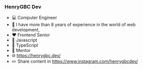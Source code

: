 ### HenryGBC Dev

- :computer: Computer Engineer
- :floppy_disk: I have more than 8 years of experience in the world of web development,
- :heart: Frontend Senior
- :yellow_heart: Javascript
- :blue_heart: TypeScript
- :boy: Mentor 
- :globe_with_meridians: https://henrygbc.dev/
-  :pencil2: Share content in https://www.instagram.com/henrygbcdev/

